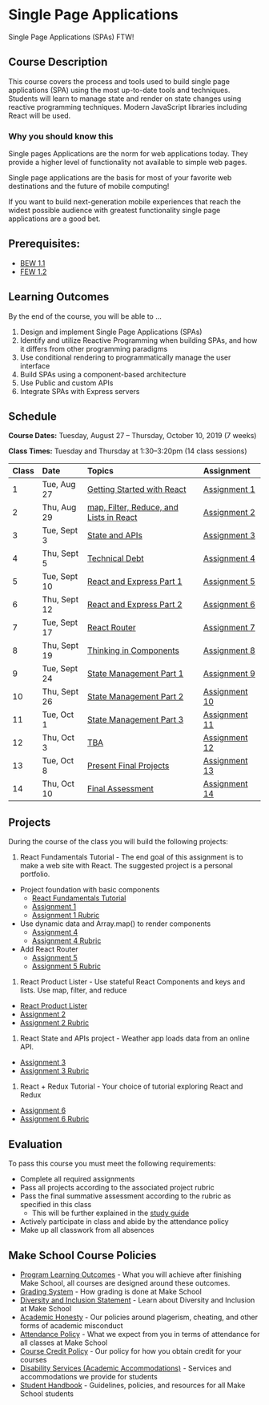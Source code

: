 # Single Page Applications

Single Page Applications (SPAs) FTW!

## Course Description

This course covers the process and tools used to build single page applications (SPA) using the most up-to-date tools and techniques. Students will learn to manage state and render on state changes using reactive programming techniques. Modern JavaScript libraries including React will be used.

### Why you should know this

Single pages Applications are the norm for web applications today. They provide a higher level of functionality not available to simple web pages.

Single page applications are the basis for most of your favorite web destinations and the future of mobile computing!

If you want to build next-generation mobile experiences that reach the widest possible audience with greatest functionality single page applications are a good bet.

## Prerequisites:  

- [BEW 1.1](https://github.com/Make-School-Courses/BEW-1.1-RESTful-and-Resourceful-MVC-Architecture)
- [FEW 1.2](https://github.com/Make-School-Courses/FEW-1.2-JavaScript-Foundations)

## Learning Outcomes

By the end of the course, you will be able to ...

1. Design and implement Single Page Applications (SPAs)
1. Identify and utilize Reactive Programming when building SPAs, and how it differs from other programming paradigms
1. Use conditional rendering to programmatically manage the user interface
1. Build SPAs using a component-based architecture
1. Use Public and custom APIs
1. Integrate SPAs with Express servers

## Schedule
**Course Dates:** Tuesday, August 27 – Thursday, October 10, 2019 (7 weeks)

**Class Times:** Tuesday and Thursday at 1:30–3:20pm (14 class sessions)

| Class | Date | Topics | Assignment |
|:------|:------|:-------|:----------|
|  1 | Tue, Aug 27  | [Getting Started with React](Lessons/lesson-01.md) | [Assignment 1](Assignments/Assignment-01.md) |
|  2 | Thu, Aug 29  | [map, Filter, Reduce, and Lists in React](Lessons/lesson-02.md) | [Assignment 2](Assignments/Assignment-02.md) |
|  3 | Tue, Sept 3  | [State and APIs](Lessons/lesson-03.md) | [Assignment 3](Assignments/Assignment-03.md) |
|  4 | Thu, Sept 5  | [Technical Debt](Lessons/lesson-04.md) | [Assignment 4](Assignments/Assignment-04.md) |
|  5 | Tue, Sept 10 | [React and Express Part 1](Lessons/lesson-05.md) | [Assignment 5](Assignments/Assignment-05.md) |
|  6 | Thu, Sept 12 | [React and Express Part 2](Lessons/lesson-06.md) | [Assignment 6](Assignments/Assignment-06.md) |
|  7 | Tue, Sept 17 | [React Router](Lessons/lesson-07.md) | [Assignment 7](Assignments/Assignment-07.md) |
|  8 | Thu, Sept 19 | [Thinking in Components](Lessons/lesson-08.md) | [Assignment 8](Assignments/Assignment-08.md) |
|  9 | Tue, Sept 24 | [State Management Part 1](Lessons/lesson-09.md) | [Assignment 9](Assignments/Assignment-09.md) |
| 10 | Thu, Sept 26 | [State Management Part 2](Lessons/lesson-10.md) | [Assignment 10](Assignments/Assignment-10.md) | 
| 11 | Tue, Oct 1   | [State Management Part 3](Lessons/lesson-11.md) | [Assignment 11](Assignments/Assignment-11.md) |
| 12 | Thu, Oct 3   | [TBA](Lessons/lesson-12.md) | [Assignment 12](Assignments/Assignment-12.md) |
| 13 | Tue, Oct 8   | [Present Final Projects](Lessons/lesson-13.md) | [Assignment 13](Assignments/Assignment-13.md) |
| 14 | Thu, Oct 10  | [Final Assessment](Lessons/lesson-14.md) | [Assignment 14](Assignments/Assignment-14.md) |

## Projects 

During the course of the class you will build the following projects: 

1. React Fundamentals Tutorial - The end goal of this assignment is to make a web site with React. The suggested project is a personal portfolio. 
  - Project foundation with basic components
    - [React Fundamentals Tutorial](https://www.makeschool.com/academy/track/react-fundamentals-vm0)
    - [Assignment 1](Assignments/Assignment-01.md)
    - [Assignment 1 Rubric](Assignments/Assignment-01-rubric.md)
  - Use dynamic data and Array.map() to render components
    - [Assignment 4](Assignments/Assignment-04.md)
    - [Assignment 4 Rubric](Assignments/Assignment-04-rubric.md)
  - Add React Router
    - [Assignment 5](Assignments/Assignment-05.md)
    - [Assignment 5 Rubric](Assignments/Assignment-05-rubric.md)
1. React Product Lister - Use stateful React Components and keys and lists. Use map, filter, and reduce
  - [React Product Lister](https://github.com/Make-School-Labs/react-product-list)
  - [Assignment 2](Assignments/Assignment-02.md)
  - [Assignment 2 Rubric](Assignments/Assignment-02-rubric.md)
1. React State and APIs project - Weather app loads data from an online API.
  - [Assignment 3](Assignments/Assignment-03.md)
  - [Assignment 3 Rubric](Assignment/Assignment-01-rubric.md)
1. React + Redux Tutorial - Your choice of tutorial exploring React and Redux
  - [Assignment 6](Assignments/Assignment-06.md)
  - [Assignment 6 Rubric](Assignment/Assignment-06-rubric.md)

## Evaluation 

To pass this course you must meet the following requirements:

- Complete all required assignments 
- Pass all projects according to the associated project rubric
- Pass the final summative assessment according to the rubric as specified in this class
  - This will be further explained in the [study guide](ADD_STUDY_GUIDE_LNK)
- Actively participate in class and abide by the attendance policy
- Make up all classwork from all absences

## Make School Course Policies

- [Program Learning Outcomes](https://make.sc/program-learning-outcomes) - What you will achieve after finishing Make School, all courses are designed around these outcomes.
- [Grading System](https://make.sc/grading-system) - How grading is done at Make School
- [Diversity and Inclusion Statement](https://make.sc/diversity-and-inclusion-statement) - Learn about Diversity and Inclusion at Make School
- [Academic Honesty](https://make.sc/academic-honesty-policy) - Our policies around plagerism, cheating, and other forms of academic misconduct 
- [Attendance Policy](https://make.sc/attendance-policy) - What we expect from you in terms of attendance for all classes at Make School
- [Course Credit Policy](https://make.sc/course-credit-policy) - Our policy for how you obtain credit for your courses
- [Disability Services (Academic Accommodations)](https://make.sc/disability-services) - Services and accommodations we provide for students
- [Student Handbook](https://make.sc/student-handbook) - Guidelines, policies, and resources for all Make School students
